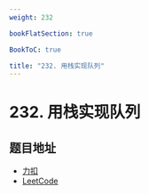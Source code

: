 ```yaml
---
weight: 232

bookFlatSection: true

BookToC: true

title: "232. 用栈实现队列"
---
```


# 232. 用栈实现队列

## 题目地址

+ [力扣](https://leetcode.cn/problems/implement-queue-using-stacks/)
+ [LeetCode](https://leetcode.com/problems/implement-queue-using-stacks/)
